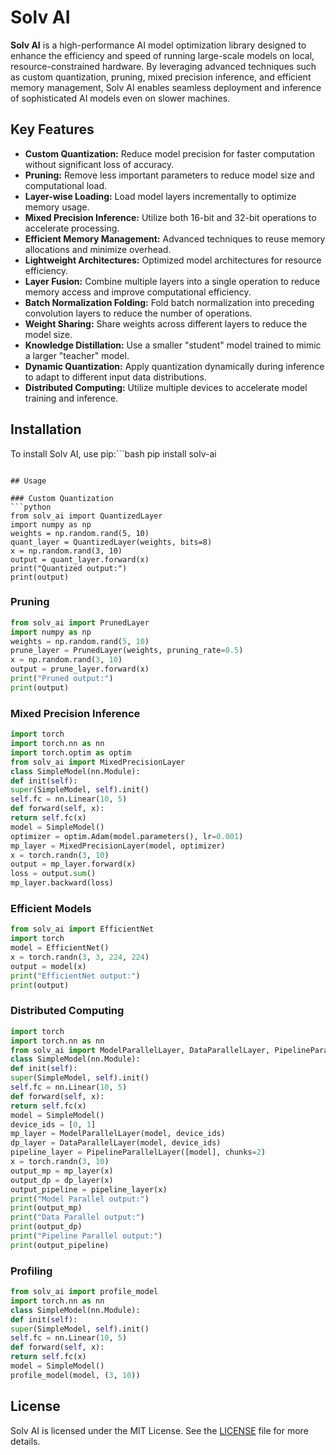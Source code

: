 # Solv AI

**Solv AI** is a high-performance AI model optimization library designed to enhance the efficiency and speed of running large-scale models on local, resource-constrained hardware. By leveraging advanced techniques such as custom quantization, pruning, mixed precision inference, and efficient memory management, Solv AI enables seamless deployment and inference of sophisticated AI models even on slower machines.

## Key Features

- **Custom Quantization:** Reduce model precision for faster computation without significant loss of accuracy.
- **Pruning:** Remove less important parameters to reduce model size and computational load.
- **Layer-wise Loading:** Load model layers incrementally to optimize memory usage.
- **Mixed Precision Inference:** Utilize both 16-bit and 32-bit operations to accelerate processing.
- **Efficient Memory Management:** Advanced techniques to reuse memory allocations and minimize overhead.
- **Lightweight Architectures:** Optimized model architectures for resource efficiency.
- **Layer Fusion:** Combine multiple layers into a single operation to reduce memory access and improve computational efficiency.
- **Batch Normalization Folding:** Fold batch normalization into preceding convolution layers to reduce the number of operations.
- **Weight Sharing:** Share weights across different layers to reduce the model size.
- **Knowledge Distillation:** Use a smaller "student" model trained to mimic a larger "teacher" model.
- **Dynamic Quantization:** Apply quantization dynamically during inference to adapt to different input data distributions.
- **Distributed Computing:** Utilize multiple devices to accelerate model training and inference.

## Installation

To install Solv AI, use pip:```bash
pip install solv-ai
```

## Usage

### Custom Quantization
```python
from solv_ai import QuantizedLayer
import numpy as np
weights = np.random.rand(5, 10)
quant_layer = QuantizedLayer(weights, bits=8)
x = np.random.rand(3, 10)
output = quant_layer.forward(x)
print("Quantized output:")
print(output)
```

### Pruning
```python
from solv_ai import PrunedLayer
import numpy as np
weights = np.random.rand(5, 10)
prune_layer = PrunedLayer(weights, pruning_rate=0.5)
x = np.random.rand(3, 10)
output = prune_layer.forward(x)
print("Pruned output:")
print(output)
```

### Mixed Precision Inference
```python
import torch
import torch.nn as nn
import torch.optim as optim
from solv_ai import MixedPrecisionLayer
class SimpleModel(nn.Module):
def init(self):
super(SimpleModel, self).init()
self.fc = nn.Linear(10, 5)
def forward(self, x):
return self.fc(x)
model = SimpleModel()
optimizer = optim.Adam(model.parameters(), lr=0.001)
mp_layer = MixedPrecisionLayer(model, optimizer)
x = torch.randn(3, 10)
output = mp_layer.forward(x)
loss = output.sum()
mp_layer.backward(loss)
```

### Efficient Models
```python
from solv_ai import EfficientNet
import torch
model = EfficientNet()
x = torch.randn(3, 3, 224, 224)
output = model(x)
print("EfficientNet output:")
print(output)
```

### Distributed Computing
```python
import torch
import torch.nn as nn
from solv_ai import ModelParallelLayer, DataParallelLayer, PipelineParallelLayer
class SimpleModel(nn.Module):
def init(self):
super(SimpleModel, self).init()
self.fc = nn.Linear(10, 5)
def forward(self, x):
return self.fc(x)
model = SimpleModel()
device_ids = [0, 1]
mp_layer = ModelParallelLayer(model, device_ids)
dp_layer = DataParallelLayer(model, device_ids)
pipeline_layer = PipelineParallelLayer([model], chunks=2)
x = torch.randn(3, 10)
output_mp = mp_layer(x)
output_dp = dp_layer(x)
output_pipeline = pipeline_layer(x)
print("Model Parallel output:")
print(output_mp)
print("Data Parallel output:")
print(output_dp)
print("Pipeline Parallel output:")
print(output_pipeline)
```

### Profiling
```python
from solv_ai import profile_model
import torch.nn as nn
class SimpleModel(nn.Module):
def init(self):
super(SimpleModel, self).init()
self.fc = nn.Linear(10, 5)
def forward(self, x):
return self.fc(x)
model = SimpleModel()
profile_model(model, (3, 10))
```

## License

Solv AI is licensed under the MIT License. See the [LICENSE](LICENSE) file for more details.
